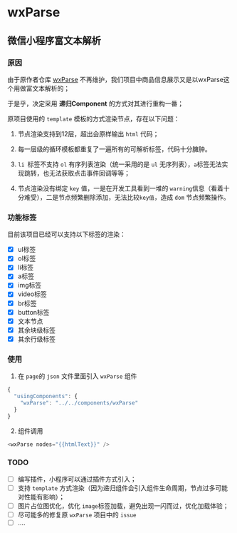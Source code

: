 # wxParse

## 微信小程序富文本解析

### 原因

由于原作者仓库 [wxParse](https://github.com/icindy/wxParse) 不再维护，我们项目中商品信息展示又是以wxParse这个用做富文本解析的；

于是乎，决定采用 **递归Component** 的方式对其进行重构一番；

原项目使用的 `template` 模板的方式渲染节点，存在以下问题：

1. 节点渲染支持到12层，超出会原样输出 `html` 代码；

2. 每一层级的循环模板都重复了一遍所有的可解析标签，代码十分臃肿。

3. `li `标签不支持 `ol` 有序列表渲染（统一采用的是 `ul` 无序列表），`a`标签无法实现跳转，也无法获取点击事件回调等等；

4. 节点渲染没有绑定 `key` 值，一是在开发工具看到一堆的 `warning`信息（看着十分难受），二是节点频繁删除添加，无法比较`key值`，造成 `dom` 节点频繁操作。

### 功能标签

目前该项目已经可以支持以下标签的渲染：
- [x] ul标签
- [x] ol标签 
- [x] li标签
- [x] a标签
- [x] img标签
- [x] video标签
- [x] br标签
- [x] button标签
- [x] 文本节点
- [x] 其余块级标签
- [x] 其余行级标签

### 使用
1. 在 `page`的 `json` 文件里面引入 `wxParse` 组件

```javascript
{
  "usingComponents": {
    "wxParse": "../../components/wxParse"
  }
}
```

2. 组件调用

```javascript
<wxParse nodes="{{htmlText}}" />
```

### TODO

- [ ] 编写插件，小程序可以通过插件方式引入；
- [ ] 支持 `template` 方式渲染（因为递归组件会引入组件生命周期，节点过多可能对性能有影响）；
- [ ] 图片占位图优化，优化 `image`标签加载，避免出现一闪而过，优化加载体验；
- [ ] 尽可能多的修复原 `wxParse` 项目中的 `issue`
- [ ] ....